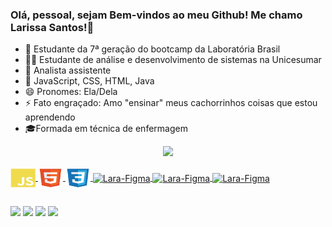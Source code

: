 ### Olá, pessoal, sejam Bem-vindos ao meu Github! Me chamo Larissa Santos!👋

- 📒 Estudante da 7ª geração do bootcamp da Laboratória Brasil
- 👨‍🎓 Estudante de análise e desenvolvimento de sistemas na Unicesumar
- 🏢	Analista assistente
- 🌱 JavaScript, CSS, HTML, Java
- 😄 Pronomes: Ela/Dela
- ⚡ Fato engraçado: Amo "ensinar" meus cachorrinhos coisas que estou aprendendo
- 🎓Formada em técnica de enfermagem 

<div align="center">
  <a href="https://github.com/Larasantos97">
  <img height="48%" src="https://github-readme-stats.vercel.app/api?username=Larasantos97&show_icons=true&theme=dracula&include_all_commits=true&count_private=true"/>
</div>
<div style="display: inline_block"><br>
  <img align="center" alt="Lara-Js" height="30" width="40" src="https://raw.githubusercontent.com/devicons/devicon/master/icons/javascript/javascript-plain.svg">
  <img align="center" alt="Lara-HTML" height="30" width="40" src="https://raw.githubusercontent.com/devicons/devicon/master/icons/html5/html5-original.svg">
  <img align="center" alt="Lara-CSS" height="30" width="40" src="https://raw.githubusercontent.com/devicons/devicon/master/icons/css3/css3-original.svg">
  <img align="center" alt="Lara-Figma" height="30" width="40" src="https://cdn.jsdelivr.net/gh/devicons/devicon/icons/figma/figma-original.svg">
  <img align="center" alt="Lara-Figma" height="30" width="40" src="https://cdn.jsdelivr.net/gh/devicons/devicon/icons/git/git-original.svg">
  <img align="center" alt="Lara-Figma" height="30" width="40" src="https://cdn.jsdelivr.net/gh/devicons/devicon/icons/firebase/firebase-plain-wordmark.svg">
          
          
</div>
  
  ##
  
  <div> 
  <a href="https://www.instagram.com/badgal_lary/" target="_blank"><img src="https://img.shields.io/badge/-Instagram-%23E4405F?style=for-the-badge&logo=instagram&logoColor=white" target="_blank"></a>
  <a href = "mailto:larissa_reis97@hotmail.com"><img src="https://img.shields.io/badge/Microsoft_Outlook-0078D4?style=for-the-badge&logo=microsoft-outlook&logoColor=white"></a>
  <a href="https://www.linkedin.com/in/larissa-santos97/" target="_blank"><img src="https://img.shields.io/badge/-LinkedIn-%230077B5?style=for-the-badge&logo=linkedin&logoColor=white" target="_blank"></a> 
  <a href="https://acmeco.slack.com/team/U02SEQ2FTF1" target="_blank"><img src="https://img.shields.io/badge/Slack-4A154B?style=for-the-badge&logo=slack&logoColor=white" target="_blank"></a> 
  
</div>
